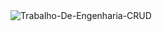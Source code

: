 <img src="https://readme-typing-svg.herokuapp.com/?lines=Trabalho+De+Engenharia+CRUD)=);&font=Fira%20Code&center=true&width=380&height=50" alt="Trabalho-De-Engenharia-CRUD">
